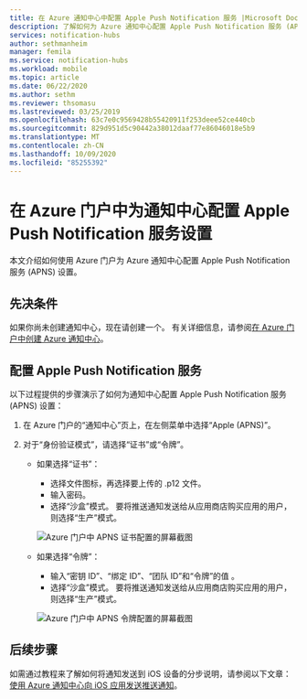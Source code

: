 ```yaml
---
title: 在 Azure 通知中心中配置 Apple Push Notification 服务 |Microsoft Docs
description: 了解如何为 Azure 通知中心配置 Apple Push Notification 服务 (APNS) 设置。
services: notification-hubs
author: sethmanheim
manager: femila
ms.service: notification-hubs
ms.workload: mobile
ms.topic: article
ms.date: 06/22/2020
ms.author: sethm
ms.reviewer: thsomasu
ms.lastreviewed: 03/25/2019
ms.openlocfilehash: 63c7e0c9569428b55420911f253deee52ce440cb
ms.sourcegitcommit: 829d951d5c90442a38012daaf77e86046018e5b9
ms.translationtype: MT
ms.contentlocale: zh-CN
ms.lasthandoff: 10/09/2020
ms.locfileid: "85255392"
---
```

# <a name="configure-apple-push-notification-service-settings-for-a-notification-hub-in-the-azure-portal"></a>在 Azure 门户中为通知中心配置 Apple Push Notification 服务设置

本文介绍如何使用 Azure 门户为 Azure 通知中心配置 Apple Push Notification 服务 (APNS) 设置。

## <a name="prerequisites"></a>先决条件

如果你尚未创建通知中心，现在请创建一个。 有关详细信息，请参阅[在 Azure 门户中创建 Azure 通知中心](create-notification-hub-portal.md)。

## <a name="configure-apple-push-notification-service"></a>配置 Apple Push Notification 服务

以下过程提供的步骤演示了如何为通知中心配置 Apple Push Notification 服务 (APNS) 设置：

1. 在 Azure 门户的“通知中心”页上，在左侧菜单中选择“Apple (APNS)”。

1. 对于“身份验证模式”，请选择“证书”或“令牌”。

   - 如果选择“证书”：
      - 选择文件图标，再选择要上传的 .p12 文件。
      - 输入密码。
      - 选择“沙盒”模式。 要将推送通知发送给从应用商店购买应用的用户，则选择“生产”模式。

     ![Azure 门户中 APNS 证书配置的屏幕截图](./media/configure-apple-push-notification-service/notification-hubs-apple-config-cert.png)

   - 如果选择“令牌”：
      - 输入“密钥 ID”、“绑定 ID”、“团队 ID”和“令牌”的值   。
      - 选择“沙盒”模式。 要将推送通知发送给从应用商店购买应用的用户，则选择“生产”模式。

     ![Azure 门户中 APNS 令牌配置的屏幕截图](./media/configure-apple-push-notification-service/notification-hubs-apple-config-token.png)

## <a name="next-steps"></a>后续步骤

如需通过教程来了解如何将通知发送到 iOS 设备的分步说明，请参阅以下文章：[使用 Azure 通知中心向 iOS 应用发送推送通知](ios-sdk-get-started.md)。
